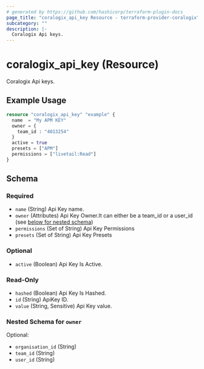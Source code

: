 ```yaml
---
# generated by https://github.com/hashicorp/terraform-plugin-docs
page_title: "coralogix_api_key Resource - terraform-provider-coralogix"
subcategory: ""
description: |-
  Coralogix Api keys.
---
```


# coralogix_api_key (Resource)

Coralogix Api keys.

## Example Usage

```terraform
resource "coralogix_api_key" "example" {
  name  = "My APM KEY"
  owner = {
    team_id : "4013254"
  }
  active = true
  presets = ["APM"]
  permissions = ["livetail:Read"]
}
```

<!-- schema generated by tfplugindocs -->
## Schema

### Required

- `name` (String) Api Key name.
- `owner` (Attributes) Api Key Owner.It can either be a team_id or a user_id (see [below for nested schema](#nestedatt--owner))
- `permissions` (Set of String) Api Key Permissions
- `presets` (Set of String) Api Key Presets

### Optional

- `active` (Boolean) Api Key Is Active.

### Read-Only

- `hashed` (Boolean) Api Key Is Hashed.
- `id` (String) ApiKey ID.
- `value` (String, Sensitive) Api Key value.

<a id="nestedatt--owner"></a>
### Nested Schema for `owner`

Optional:

- `organisation_id` (String)
- `team_id` (String)
- `user_id` (String)
